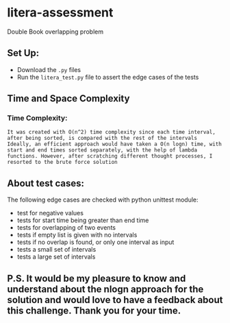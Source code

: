# litera-assessment
Double Book overlapping problem

## Set Up:
- Download the `.py` files
- Run the `litera_test.py` file to assert the edge cases of the tests

## Time and Space Complexity
### Time Complexity:
    It was created with O(n^2) time complexity since each time interval, after being sorted, is compared with the rest of the intervals
    Ideally, an efficient approach would have taken a O(n logn) time, with start and end times sorted separately, with the help of lambda functions. However, after scratching different thought processes, I resorted to the brute force solution
    
## About test cases:
  The following edge cases are checked with python unittest module:
  - test for negative values
  - tests for start time being greater than end time
  - tests for overlapping of two events
  - tests if empty list is given with no intervals
  - tests if no overlap is found, or only one interval as input
  - tests a small set of intervals
  - tests a large set of intervals
  
## P.S. It would be my pleasure to know and understand about the nlogn approach for the solution and would love to have a feedback about this challenge. Thank you for your time.
